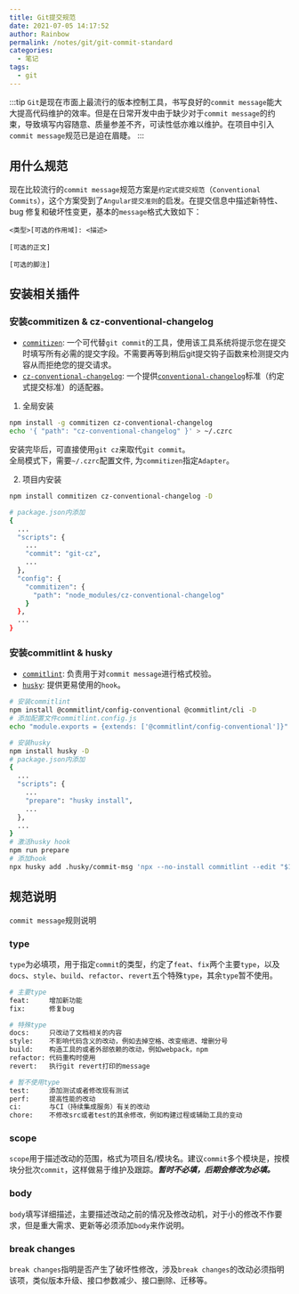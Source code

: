 ```yaml
---
title: Git提交规范
date: 2021-07-05 14:17:52
author: Rainbow
permalink: /notes/git/git-commit-standard
categories:
  - 笔记
tags:
  - git
---
```


:::tip
`Git`是现在市面上最流行的版本控制工具，书写良好的`commit message`能大大提高代码维护的效率。但是在日常开发中由于缺少对于`commit message`的约束，导致填写内容随意、质量参差不齐，可读性低亦难以维护。在项目中引入`commit message`规范已是迫在眉睫。
:::

## 用什么规范
现在比较流行的`commit message`规范方案是`约定式提交规范`（`Conventional Commits`），这个方案受到了`Angular提交准则`的启发。在提交信息中描述新特性、bug 修复和破坏性变更，基本的`message`格式大致如下：
```
<类型>[可选的作用域]: <描述>

[可选的正文]

[可选的脚注]
```
## 安装相关插件
### 安装commitizen & cz-conventional-changelog
- [`commitizen`](https://github.com/commitizen/cz-cli): 一个可代替`git commit`的工具，使用该工具系统将提示您在提交时填写所有必需的提交字段。不需要再等到稍后git提交钩子函数来检测提交内容从而拒绝您的提交请求。
- [`cz-conventional-changelog`](https://github.com/commitizen/cz-conventional-changelog): 一个提供[`conventional-changelog`](https://github.com/conventional-changelog/conventional-changelog)标准（约定式提交标准）的适配器。
  
1. 全局安装
```bash
npm install -g commitizen cz-conventional-changelog
echo '{ "path": "cz-conventional-changelog" }' > ~/.czrc
```
安装完毕后，可直接使用`git cz`来取代`git commit`。
<br/>
全局模式下，需要`~/.czrc`配置文件, 为`commitizen`指定`Adapter`。

2. 项目内安装
```bash
npm install commitizen cz-conventional-changelog -D

# package.json内添加
{
  ...
  "scripts": {
    ...
    "commit": "git-cz",
    ...
  },
  "config": {
    "commitizen": {
      "path": "node_modules/cz-conventional-changelog"
    }
  },
  ...
}
```

### 安装commitlint & husky
- [`commitlint`](https://github.com/conventional-changelog/commitlint): 负责用于对`commit message`进行格式校验。
- [`husky`](https://github.com/typicode/husky): 提供更易使用的`hook`。
```bash
# 安装commitlint
npm install @commitlint/config-conventional @commitlint/cli -D
# 添加配置文件commitlint.config.js
echo "module.exports = {extends: ['@commitlint/config-conventional']}" > commitlint.config.js

# 安装husky
npm install husky -D
# package.json内添加
{
  ...
  "scripts": {
    ...
    "prepare": "husky install",
    ...
  },
  ...
}
# 激活husky hook
npm run prepare
# 添加hook
npx husky add .husky/commit-msg 'npx --no-install commitlint --edit "$1"'
```
## 规范说明
`commit message`规则说明
### type
`type`为必填项，用于指定`commit`的类型，约定了`feat`、`fix`两个主要`type`，以及`docs`、`style`、`build`、`refactor`、`revert`五个特殊`type`，其余`type`暂不使用。
```bash
# 主要type
feat:     增加新功能
fix:      修复bug

# 特殊type
docs:     只改动了文档相关的内容
style:    不影响代码含义的改动，例如去掉空格、改变缩进、增删分号
build:    构造工具的或者外部依赖的改动，例如webpack，npm
refactor: 代码重构时使用
revert:   执行git revert打印的message

# 暂不使用type
test:     添加测试或者修改现有测试
perf:     提高性能的改动
ci:       与CI（持续集成服务）有关的改动
chore:    不修改src或者test的其余修改，例如构建过程或辅助工具的变动
```
### scope
`scope`用于描述改动的范围，格式为项目名/模块名。建议`commit`多个模块是，按模块分批次`commit`，这样做易于维护及跟踪。***暂时不必填，后期会修改为必填。***

### body
`body`填写详细描述，主要描述改动之前的情况及修改动机，对于小的修改不作要求，但是重大需求、更新等必须添加`body`来作说明。

### break changes
`break changes`指明是否产生了破坏性修改，涉及`break changes`的改动必须指明该项，类似版本升级、接口参数减少、接口删除、迁移等。


